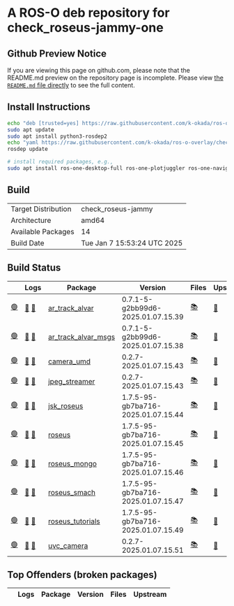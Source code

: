 # A ROS-O deb repository for check_roseus-jammy-one

## Github Preview Notice

If you are viewing this page on github.com, please note that the README.md preview on the repository page is incomplete.
Please view [the `README.md` file directly](https://github.com/k-okada/ros-o-overlay/blob/check_roseus-jammy-one/README.md) to see the full content.

## Install Instructions

```bash
echo "deb [trusted=yes] https://raw.githubusercontent.com/k-okada/ros-o-overlay/check_roseus-jammy-one/repository/ ./" | sudo tee /etc/apt/sources.list.d/k-okada_ros-o-overlay-check_roseus-jammy-one.list
sudo apt update
sudo apt install python3-rosdep2
echo "yaml https://raw.githubusercontent.com/k-okada/ros-o-overlay/check_roseus-jammy-one/repository/local.yaml debian" | sudo tee /etc/ros/rosdep/sources.list.d/1-k-okada_ros-o-overlay-check_roseus-jammy-one.list
rosdep update

# install required packages, e.g.,
sudo apt install ros-one-desktop-full ros-one-plotjuggler ros-one-navigation [...]
```

## Build

|     |     |
| --- | --- |
| Target Distribution | check_roseus-jammy |
| Architecture | amd64 |
| Available Packages | 14 |
| Build Date | Tue Jan  7 15:53:24 UTC 2025 |

## Build Status

|   | Logs | Package | Version | Files | Upstream |
| - | ---- | ------- | ------- | ----- | -------- |
| <a id="[ar_track_alvar](https://raw.githubusercontent.com/k-okada/ros-o-overlay/check_roseus-jammy-one/repository/ros-one-ar-track-alvar_0.7.1-5-g2bb99d6-2025.01.07.15.39_amd64.deb)" href="#[ar_track_alvar](https://raw.githubusercontent.com/k-okada/ros-o-overlay/check_roseus-jammy-one/repository/ros-one-ar-track-alvar_0.7.1-5-g2bb99d6-2025.01.07.15.39_amd64.deb)">:green_circle:</a> | [:green_book:](https://raw.githubusercontent.com/k-okada/ros-o-overlay/check_roseus-jammy-one/repository/ar_track_alvar_0.7.1-5-g2bb99d6-2025.01.07.15.39-bloom_generate.log) [:green_book:](https://raw.githubusercontent.com/k-okada/ros-o-overlay/check_roseus-jammy-one/repository/ros-one-ar-track-alvar_0.7.1-5-g2bb99d6-2025.01.07.15.39_amd64-2025-01-07T15:39:45Z.build) | [ar_track_alvar](https://raw.githubusercontent.com/k-okada/ros-o-overlay/check_roseus-jammy-one/repository/ros-one-ar-track-alvar_0.7.1-5-g2bb99d6-2025.01.07.15.39_amd64.deb) | 0.7.1-5-g2bb99d6-2025.01.07.15.39 | [:books:](https://raw.githubusercontent.com/k-okada/ros-o-overlay/check_roseus-jammy-one/repository/ros-one-ar-track-alvar_0.7.1-5-g2bb99d6-2025.01.07.15.39_amd64.files) | [:link:](https://github.com/ros-o/ar_track_alvar/tree/obese-devel) |
| <a id="[ar_track_alvar_msgs](https://raw.githubusercontent.com/k-okada/ros-o-overlay/check_roseus-jammy-one/repository/ros-one-ar-track-alvar-msgs_0.7.1-5-g2bb99d6-2025.01.07.15.38_amd64.deb)" href="#[ar_track_alvar_msgs](https://raw.githubusercontent.com/k-okada/ros-o-overlay/check_roseus-jammy-one/repository/ros-one-ar-track-alvar-msgs_0.7.1-5-g2bb99d6-2025.01.07.15.38_amd64.deb)">:green_circle:</a> | [:green_book:](https://raw.githubusercontent.com/k-okada/ros-o-overlay/check_roseus-jammy-one/repository/ar_track_alvar_msgs_0.7.1-5-g2bb99d6-2025.01.07.15.38-bloom_generate.log) [:green_book:](https://raw.githubusercontent.com/k-okada/ros-o-overlay/check_roseus-jammy-one/repository/ros-one-ar-track-alvar-msgs_0.7.1-5-g2bb99d6-2025.01.07.15.38_amd64-2025-01-07T15:38:58Z.build) | [ar_track_alvar_msgs](https://raw.githubusercontent.com/k-okada/ros-o-overlay/check_roseus-jammy-one/repository/ros-one-ar-track-alvar-msgs_0.7.1-5-g2bb99d6-2025.01.07.15.38_amd64.deb) | 0.7.1-5-g2bb99d6-2025.01.07.15.38 | [:books:](https://raw.githubusercontent.com/k-okada/ros-o-overlay/check_roseus-jammy-one/repository/ros-one-ar-track-alvar-msgs_0.7.1-5-g2bb99d6-2025.01.07.15.38_amd64.files) | [:link:](https://github.com/ros-o/ar_track_alvar/tree/obese-devel) |
| <a id="[camera_umd](https://raw.githubusercontent.com/k-okada/ros-o-overlay/check_roseus-jammy-one/repository/ros-one-camera-umd_0.2.7-2025.01.07.15.43_amd64.deb)" href="#[camera_umd](https://raw.githubusercontent.com/k-okada/ros-o-overlay/check_roseus-jammy-one/repository/ros-one-camera-umd_0.2.7-2025.01.07.15.43_amd64.deb)">:green_circle:</a> | [:green_book:](https://raw.githubusercontent.com/k-okada/ros-o-overlay/check_roseus-jammy-one/repository/camera_umd_0.2.7-2025.01.07.15.43-bloom_generate.log) [:green_book:](https://raw.githubusercontent.com/k-okada/ros-o-overlay/check_roseus-jammy-one/repository/ros-one-camera-umd_0.2.7-2025.01.07.15.43_amd64-2025-01-07T15:43:18Z.build) | [camera_umd](https://raw.githubusercontent.com/k-okada/ros-o-overlay/check_roseus-jammy-one/repository/ros-one-camera-umd_0.2.7-2025.01.07.15.43_amd64.deb) | 0.2.7-2025.01.07.15.43 | [:books:](https://raw.githubusercontent.com/k-okada/ros-o-overlay/check_roseus-jammy-one/repository/ros-one-camera-umd_0.2.7-2025.01.07.15.43_amd64.files) | [:link:](https://github.com/ros-drivers/camera_umd/tree/master) |
| <a id="[jpeg_streamer](https://raw.githubusercontent.com/k-okada/ros-o-overlay/check_roseus-jammy-one/repository/ros-one-jpeg-streamer_0.2.7-2025.01.07.15.43_amd64.deb)" href="#[jpeg_streamer](https://raw.githubusercontent.com/k-okada/ros-o-overlay/check_roseus-jammy-one/repository/ros-one-jpeg-streamer_0.2.7-2025.01.07.15.43_amd64.deb)">:green_circle:</a> | [:green_book:](https://raw.githubusercontent.com/k-okada/ros-o-overlay/check_roseus-jammy-one/repository/jpeg_streamer_0.2.7-2025.01.07.15.43-bloom_generate.log) [:green_book:](https://raw.githubusercontent.com/k-okada/ros-o-overlay/check_roseus-jammy-one/repository/ros-one-jpeg-streamer_0.2.7-2025.01.07.15.43_amd64-2025-01-07T15:43:53Z.build) | [jpeg_streamer](https://raw.githubusercontent.com/k-okada/ros-o-overlay/check_roseus-jammy-one/repository/ros-one-jpeg-streamer_0.2.7-2025.01.07.15.43_amd64.deb) | 0.2.7-2025.01.07.15.43 | [:books:](https://raw.githubusercontent.com/k-okada/ros-o-overlay/check_roseus-jammy-one/repository/ros-one-jpeg-streamer_0.2.7-2025.01.07.15.43_amd64.files) | [:link:](https://github.com/ros-drivers/camera_umd/tree/master) |
| <a id="[jsk_roseus](https://raw.githubusercontent.com/k-okada/ros-o-overlay/check_roseus-jammy-one/repository/ros-one-jsk-roseus_1.7.5-95-gb7ba716-2025.01.07.15.44_amd64.deb)" href="#[jsk_roseus](https://raw.githubusercontent.com/k-okada/ros-o-overlay/check_roseus-jammy-one/repository/ros-one-jsk-roseus_1.7.5-95-gb7ba716-2025.01.07.15.44_amd64.deb)">:green_circle:</a> | [:green_book:](https://raw.githubusercontent.com/k-okada/ros-o-overlay/check_roseus-jammy-one/repository/jsk_roseus_1.7.5-95-gb7ba716-2025.01.07.15.44-bloom_generate.log) [:green_book:](https://raw.githubusercontent.com/k-okada/ros-o-overlay/check_roseus-jammy-one/repository/ros-one-jsk-roseus_1.7.5-95-gb7ba716-2025.01.07.15.44_amd64-2025-01-07T15:44:46Z.build) | [jsk_roseus](https://raw.githubusercontent.com/k-okada/ros-o-overlay/check_roseus-jammy-one/repository/ros-one-jsk-roseus_1.7.5-95-gb7ba716-2025.01.07.15.44_amd64.deb) | 1.7.5-95-gb7ba716-2025.01.07.15.44 | [:books:](https://raw.githubusercontent.com/k-okada/ros-o-overlay/check_roseus-jammy-one/repository/ros-one-jsk-roseus_1.7.5-95-gb7ba716-2025.01.07.15.44_amd64.files) | [:link:](https://github.com/jsk-ros-pkg/jsk_roseus/tree/master) |
| <a id="[roseus](https://raw.githubusercontent.com/k-okada/ros-o-overlay/check_roseus-jammy-one/repository/ros-one-roseus_1.7.5-95-gb7ba716-2025.01.07.15.45_amd64.deb)" href="#[roseus](https://raw.githubusercontent.com/k-okada/ros-o-overlay/check_roseus-jammy-one/repository/ros-one-roseus_1.7.5-95-gb7ba716-2025.01.07.15.45_amd64.deb)">:green_circle:</a> | [:green_book:](https://raw.githubusercontent.com/k-okada/ros-o-overlay/check_roseus-jammy-one/repository/roseus_1.7.5-95-gb7ba716-2025.01.07.15.45-bloom_generate.log) [:green_book:](https://raw.githubusercontent.com/k-okada/ros-o-overlay/check_roseus-jammy-one/repository/ros-one-roseus_1.7.5-95-gb7ba716-2025.01.07.15.45_amd64-2025-01-07T15:45:22Z.build) | [roseus](https://raw.githubusercontent.com/k-okada/ros-o-overlay/check_roseus-jammy-one/repository/ros-one-roseus_1.7.5-95-gb7ba716-2025.01.07.15.45_amd64.deb) | 1.7.5-95-gb7ba716-2025.01.07.15.45 | [:books:](https://raw.githubusercontent.com/k-okada/ros-o-overlay/check_roseus-jammy-one/repository/ros-one-roseus_1.7.5-95-gb7ba716-2025.01.07.15.45_amd64.files) | [:link:](https://github.com/jsk-ros-pkg/jsk_roseus/tree/master) |
| <a id="[roseus_mongo](https://raw.githubusercontent.com/k-okada/ros-o-overlay/check_roseus-jammy-one/repository/ros-one-roseus-mongo_1.7.5-95-gb7ba716-2025.01.07.15.46_amd64.deb)" href="#[roseus_mongo](https://raw.githubusercontent.com/k-okada/ros-o-overlay/check_roseus-jammy-one/repository/ros-one-roseus-mongo_1.7.5-95-gb7ba716-2025.01.07.15.46_amd64.deb)">:green_circle:</a> | [:green_book:](https://raw.githubusercontent.com/k-okada/ros-o-overlay/check_roseus-jammy-one/repository/roseus_mongo_1.7.5-95-gb7ba716-2025.01.07.15.46-bloom_generate.log) [:green_book:](https://raw.githubusercontent.com/k-okada/ros-o-overlay/check_roseus-jammy-one/repository/ros-one-roseus-mongo_1.7.5-95-gb7ba716-2025.01.07.15.46_amd64-2025-01-07T15:46:44Z.build) | [roseus_mongo](https://raw.githubusercontent.com/k-okada/ros-o-overlay/check_roseus-jammy-one/repository/ros-one-roseus-mongo_1.7.5-95-gb7ba716-2025.01.07.15.46_amd64.deb) | 1.7.5-95-gb7ba716-2025.01.07.15.46 | [:books:](https://raw.githubusercontent.com/k-okada/ros-o-overlay/check_roseus-jammy-one/repository/ros-one-roseus-mongo_1.7.5-95-gb7ba716-2025.01.07.15.46_amd64.files) | [:link:](https://github.com/jsk-ros-pkg/jsk_roseus/tree/master) |
| <a id="[roseus_smach](https://raw.githubusercontent.com/k-okada/ros-o-overlay/check_roseus-jammy-one/repository/ros-one-roseus-smach_1.7.5-95-gb7ba716-2025.01.07.15.47_amd64.deb)" href="#[roseus_smach](https://raw.githubusercontent.com/k-okada/ros-o-overlay/check_roseus-jammy-one/repository/ros-one-roseus-smach_1.7.5-95-gb7ba716-2025.01.07.15.47_amd64.deb)">:green_circle:</a> | [:green_book:](https://raw.githubusercontent.com/k-okada/ros-o-overlay/check_roseus-jammy-one/repository/roseus_smach_1.7.5-95-gb7ba716-2025.01.07.15.47-bloom_generate.log) [:green_book:](https://raw.githubusercontent.com/k-okada/ros-o-overlay/check_roseus-jammy-one/repository/ros-one-roseus-smach_1.7.5-95-gb7ba716-2025.01.07.15.47_amd64-2025-01-07T15:47:58Z.build) | [roseus_smach](https://raw.githubusercontent.com/k-okada/ros-o-overlay/check_roseus-jammy-one/repository/ros-one-roseus-smach_1.7.5-95-gb7ba716-2025.01.07.15.47_amd64.deb) | 1.7.5-95-gb7ba716-2025.01.07.15.47 | [:books:](https://raw.githubusercontent.com/k-okada/ros-o-overlay/check_roseus-jammy-one/repository/ros-one-roseus-smach_1.7.5-95-gb7ba716-2025.01.07.15.47_amd64.files) | [:link:](https://github.com/jsk-ros-pkg/jsk_roseus/tree/master) |
| <a id="[roseus_tutorials](https://raw.githubusercontent.com/k-okada/ros-o-overlay/check_roseus-jammy-one/repository/ros-one-roseus-tutorials_1.7.5-95-gb7ba716-2025.01.07.15.49_amd64.deb)" href="#[roseus_tutorials](https://raw.githubusercontent.com/k-okada/ros-o-overlay/check_roseus-jammy-one/repository/ros-one-roseus-tutorials_1.7.5-95-gb7ba716-2025.01.07.15.49_amd64.deb)">:green_circle:</a> | [:green_book:](https://raw.githubusercontent.com/k-okada/ros-o-overlay/check_roseus-jammy-one/repository/roseus_tutorials_1.7.5-95-gb7ba716-2025.01.07.15.49-bloom_generate.log) [:green_book:](https://raw.githubusercontent.com/k-okada/ros-o-overlay/check_roseus-jammy-one/repository/ros-one-roseus-tutorials_1.7.5-95-gb7ba716-2025.01.07.15.49_amd64-2025-01-07T15:49:10Z.build) | [roseus_tutorials](https://raw.githubusercontent.com/k-okada/ros-o-overlay/check_roseus-jammy-one/repository/ros-one-roseus-tutorials_1.7.5-95-gb7ba716-2025.01.07.15.49_amd64.deb) | 1.7.5-95-gb7ba716-2025.01.07.15.49 | [:books:](https://raw.githubusercontent.com/k-okada/ros-o-overlay/check_roseus-jammy-one/repository/ros-one-roseus-tutorials_1.7.5-95-gb7ba716-2025.01.07.15.49_amd64.files) | [:link:](https://github.com/jsk-ros-pkg/jsk_roseus/tree/master) |
| <a id="[uvc_camera](https://raw.githubusercontent.com/k-okada/ros-o-overlay/check_roseus-jammy-one/repository/ros-one-uvc-camera_0.2.7-2025.01.07.15.51_amd64.deb)" href="#[uvc_camera](https://raw.githubusercontent.com/k-okada/ros-o-overlay/check_roseus-jammy-one/repository/ros-one-uvc-camera_0.2.7-2025.01.07.15.51_amd64.deb)">:green_circle:</a> | [:green_book:](https://raw.githubusercontent.com/k-okada/ros-o-overlay/check_roseus-jammy-one/repository/uvc_camera_0.2.7-2025.01.07.15.51-bloom_generate.log) [:green_book:](https://raw.githubusercontent.com/k-okada/ros-o-overlay/check_roseus-jammy-one/repository/ros-one-uvc-camera_0.2.7-2025.01.07.15.51_amd64-2025-01-07T15:51:58Z.build) | [uvc_camera](https://raw.githubusercontent.com/k-okada/ros-o-overlay/check_roseus-jammy-one/repository/ros-one-uvc-camera_0.2.7-2025.01.07.15.51_amd64.deb) | 0.2.7-2025.01.07.15.51 | [:books:](https://raw.githubusercontent.com/k-okada/ros-o-overlay/check_roseus-jammy-one/repository/ros-one-uvc-camera_0.2.7-2025.01.07.15.51_amd64.files) | [:link:](https://github.com/ros-drivers/camera_umd/tree/master) |

## Top Offenders (broken packages)

|   | Logs | Package | Version | Files | Upstream |
| - | ---- | ------- | ------- | ----- | -------- |
